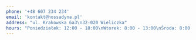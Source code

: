 ```yaml
---
phone: '+48 607 234 234'
email: 'kontakt@hossadyna.pl'
address: "ul. Krakowska 6a3\n32-020 Wieliczka"
hours: "Poniedziałek: 12:00 - 18:00\nWtorek: 8:00 - 13:00\nŚroda: 8:00 - 12:00\nCzwartek: 14:00 - 18:00\nPiątek: 14:00 - 17:00\nSobota: zamknięte\nNiedziela: zamknięte"
---
```

